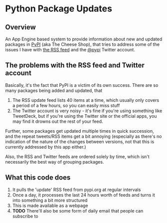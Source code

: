 # Python Package Updates #

## Overview ##

An App Engine based system to provide information about new and updated
packages in [PyPI](http://pypi.python.org)
(aka The Cheese Shop), that tries to address some of the
issues I have with [the RSS feed](http://pypi.python.org/pypi?%3Aaction=rss)
and the [@pypi](http://twitter.com/pypi) Twitter account.

## The problems with the RSS feed and Twitter account ##

Basically, it's the fact that PyPI is a victim of its own success.
There are so many packages being added and updated, that

1. The RSS update feed lists 40 items at a time, which usually only covers
   a period of a few hours, so you can easily miss stuff
2. The Twitter account is very noisy - it's fine if you're using something
   like TweetDeck, but if you're using the Twitter site or the official
   apps, you may find it drowns out the rest of your feed.

Further, some packages get updated multiple times in quick succession,
and the repeat tweets/RSS items get a bit annoying (especially as there's
no indication of the nature of the changes between versions, not that this
is currently addressed by this app either.)

Also, the RSS and Twitter feeds are ordered solely by time, which isn't
necessarily the best way of grouping packages.

## What this code does ##

1. It pulls the 'update' RSS feed from pypi.org at regular intervals
2. Once a day, it processes the last 24 hours worth of feeds and
   turns it into something a bit more structured
3. This is made available as a webpage
4. **TODO** There'll also be some form of daily email that people can
   subscribe to


